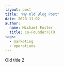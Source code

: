 ```yaml
---
layout: post
title: "My Old Blog Post"
date: 2023-11-02
author:
  name: Michael Foster
  title: Co-Founder/CTO
tags:
  - marketing
  - operations
---
```


Old title 2